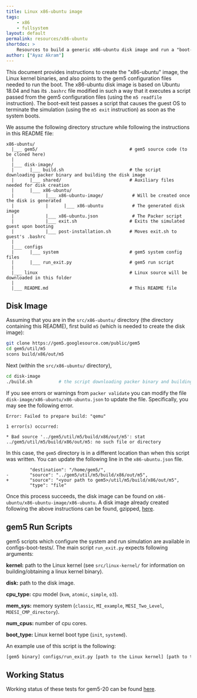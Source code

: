 ```yaml
---
title: Linux x86-ubuntu image
tags:
    - x86
    - fullsystem
layout: default
permalink: resources/x86-ubuntu
shortdoc: >
    Resources to build a generic x86-ubuntu disk image and run a "boot-exit" test.
author: ["Ayaz Akram"]
---
```


This document provides instructions to create the "x86-ubuntu" image, the Linux kernel binaries, and also points to the gem5 configuration files needed to run the boot.
The x86-ubuntu disk image is based on Ubuntu 18.04 and has its `.bashrc` file modified in such a way that it executes a script passed from the gem5 configuration files (using the `m5 readfile` instruction).
The boot-exit test passes a script that causes the guest OS to terminate the simulation (using the `m5 exit` instruction) as soon as the system boots.

We assume the following directory structure while following the instructions in this README file:

```
x86-ubuntu/
  |___ gem5/                                   # gem5 source code (to be cloned here)
  |
  |___ disk-image/
  |      |___ build.sh                         # the script downloading packer binary and building the disk image
  |      |___ shared/                          # Auxiliary files needed for disk creation
  |      |___ x86-ubuntu/
  |            |___ x86-ubuntu-image/           # Will be created once the disk is generated
  |            |      |___ x86-ubuntu           # The generated disk image
  |            |___ x86-ubuntu.json             # The Packer script
  |            |___ exit.sh                    # Exits the simulated guest upon booting
  |            |___ post-installation.sh       # Moves exit.sh to guest's .bashrc
  |
  |___ configs
  |      |___ system                           # gem5 system config files
  |      |___ run_exit.py                      # gem5 run script
  |
  |___ linux                                   # Linux source will be downloaded in this folder
  |
  |___ README.md                               # This README file
```


## Disk Image

Assuming that you are in the `src/x86-ubuntu/` directory (the directory containing this README), first build `m5` (which is needed to create the disk image):

```sh
git clone https://gem5.googlesource.com/public/gem5
cd gem5/util/m5
scons build/x86/out/m5
```

Next (within the `src/x86-ubuntu/` directory),

```sh
cd disk-image
./build.sh          # the script downloading packer binary and building the disk image
```

If you see errors or warnings from `packer validate` you can modify the file `disk-image/x86-ubuntu/x86-ubuntu.json` to update the file.
Specifically, you may see the following error.

```
Error: Failed to prepare build: "qemu"

1 error(s) occurred:

* Bad source '../gem5/util/m5/build/x86/out/m5': stat
../gem5/util/m5/build/x86/out/m5: no such file or directory
```

In this case, the `gem5` directory is in a different location than when this script was written.
You can update the following line in the `x86-ubuntu.json` file.

```
         "destination": "/home/gem5/",
-        "source": "../gem5/util/m5/build/x86/out/m5",
+        "source": "<your path to gem5>/util/m5/build/x86/out/m5",
         "type": "file"
```

Once this process succeeds, the disk image can be found on `x86-ubuntu/x86-ubuntu-image/x86-ubuntu`.
A disk image already created following the above instructions can be found, gzipped, [here](http://dist.gem5.org/dist/v21-2/images/x86/ubuntu-18-04/x86-ubuntu.img.gz).


## gem5 Run Scripts

gem5 scripts which configure the system and run simulation are available in configs-boot-tests/.
The main script `run_exit.py` expects following arguments:

**kernel:** path to the Linux kernel (see `src/linux-kernel/` for information on building/obtaining a linux kernel binary).

**disk:** path to the disk image.

**cpu_type:** cpu model (`kvm`, `atomic`, `simple`, `o3`).

**mem_sys:** memory system (`classic`, `MI_example`, `MESI_Two_Level`, `MOESI_CMP_directory`).

**num_cpus:** number of cpu cores.

**boot_type:** Linux kernel boot type (`init`, `systemd`).

An example use of this script is the following:

```sh
[gem5 binary] configs/run_exit.py [path to the Linux kernel] [path to the disk image] kvm classic 4 init
```

## Working Status

Working status of these tests for gem5-20 can be found [here](https://www.gem5.org/documentation/benchmark_status/gem5-20).
